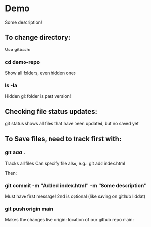 # Demo

Some description!

## To change directory:
Use gitbash:
### cd demo-repo

Show all folders, even hidden ones
### ls -la 
Hidden git folder is past version!

## Checking file status updates:
git status
shows all files that have been updated, but no saved yet

## To Save files, need to track first with:
### git add .
Tracks all files
Can specify file also, e.g.:
git add index.html

Then: 
### git commit -m "Added index.html" -m "Some description"
Must have first message! 2nd is optional (like saving on github liddat)

### git push origin main
Makes the changes live
origin: location of our github repo
main: